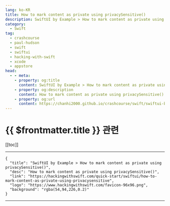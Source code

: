 ```yaml
---
lang: ko-KR
title: How to mark content as private using privacySensitive()
description: SwiftUI by Example > How to mark content as private using privacySensitive()
category:
  - Swift
tag: 
  - crashcourse
  - paul-hudson
  - swift
  - swiftui
  - hacking-with-swift
  - xcode
  - appstore
head:
  - - meta:
    - property: og:title
      content: SwiftUI by Example > How to mark content as private using privacySensitive()
    - property: og:description
      content: How to mark content as private using privacySensitive()
    - property: og:url
      content: https://chanhi2000.github.io/crashcourse/swift/swiftui-by-example/02-working-with-static-text/how-to-mark-content-as-private-using-privacysensitive.html
---
```


# {{ $frontmatter.title }} 관련

[[toc]]

---

```component VPCard
{
  "title": "SwiftUI by Example > How to mark content as private using privacySensitive()",
  "desc": "How to mark content as private using privacySensitive()",
  "link": "https://hackingwithswift.com/quick-start/swiftui/how-to-mark-content-as-private-using-privacysensitive",
  "logo": "https://www.hackingwithswift.com/favicon-96x96.png",
  "background": "rgba(54,94,226,0.2)"
}
```

---

<TagLinks />